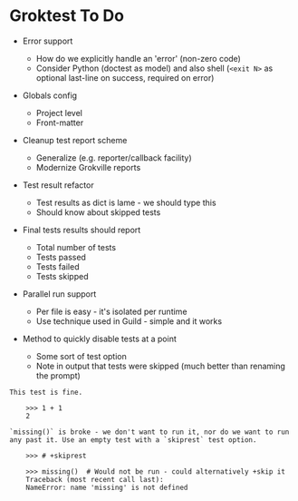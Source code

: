 # Groktest To Do

- Error support
  - How do we explicitly handle an 'error' (non-zero code)
  - Consider Python (doctest as model) and also shell (`<exit N>` as
    optional last-line on success, required on error)

- Globals config
  - Project level
  - Front-matter

- Cleanup test report scheme
  - Generalize (e.g. reporter/callback facility)
  - Modernize Grokville reports

- Test result refactor
  - Test results as dict is lame - we should type this
  - Should know about skipped tests

- Final tests results should report
  - Total number of tests
  - Tests passed
  - Tests failed
  - Tests skipped

- Parallel run support
  - Per file is easy - it's isolated per runtime
  - Use technique used in Guild - simple and it works

- Method to quickly disable tests at a point
  - Some sort of test option
  - Note in output that tests were skipped (much better than renaming
    the prompt)

```
This test is fine.

    >>> 1 + 1
    2

`missing()` is broke - we don't want to run it, nor do we want to run
any past it. Use an empty test with a `skiprest` test option.

    >>> # +skiprest

    >>> missing()  # Would not be run - could alternatively +skip it
    Traceback (most recent call last):
    NameError: name 'missing' is not defined

```
